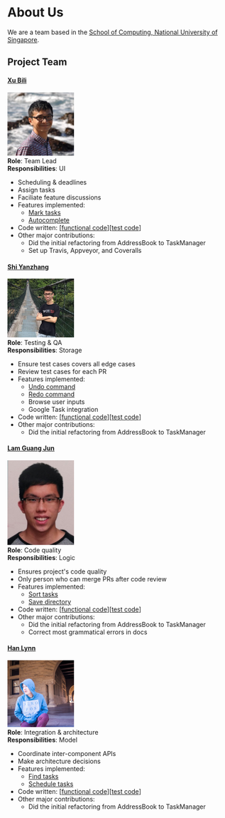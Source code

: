 # About Us

We are a team based in the [School of Computing, National University of Singapore](http://www.comp.nus.edu.sg).

## Project Team

#### [Xu Bili](http://github.com/xbili)
<img src="images/xbili.png" width="150"><br>
**Role**: Team Lead<br>
**Responsibilities**: UI
* Scheduling & deadlines
* Assign tasks
* Faciliate feature discussions<br>
* Features implemented:
   * [Mark tasks](https://github.com/CS2103JAN2017-W15-B3/main/blob/master/docs/UserGuide.md#26-mark-task--mark)
   * [Autocomplete](https://github.com/CS2103JAN2017-W15-B3/main/blob/master/docs/UserGuide.md#216-autocomplete)
* Code written: [[functional code](https://github.com/CS2103JAN2017-W15-B3/main/blob/master/collated/main/A0124368A.md)][[test code](https://github.com/CS2103JAN2017-W15-B3/main/blob/master/collated/main/A0124368A.md)]
* Other major contributions:
  * Did the initial refactoring from AddressBook to TaskManager
  * Set up Travis, Appveyor, and Coveralls 

#### [Shi Yanzhang](http://github.com/mynameisyz)
<img src="images/mynameisyz.png" width="150"><br>
**Role**: Testing & QA<br>
**Responsibilities**: Storage
* Ensure test cases covers all edge cases
* Review test cases for each PR<br>
* Features implemented:
   * [Undo command](https://github.com/CS2103JAN2017-W15-B3/main/blob/master/docs/UserGuide.md#211-undo--undo)
   * [Redo command](https://github.com/CS2103JAN2017-W15-B3/main/blob/master/docs/UserGuide.md#212-redo--redo)
   * Browse user inputs
   * Google Task integration
* Code written: [[functional code](https://github.com/CS2103JAN2017-W15-B3/main/blob/master/collated/main/A0148087W.md)][[test code](https://github.com/CS2103JAN2017-W15-B3/main/blob/master/collated/main/A0148087W.md)]
* Other major contributions:
  * Did the initial refactoring from AddressBook to TaskManager


#### [Lam Guang Jun](http://github.com/gjlam95)
<img src="images/gjlam95.png" width="150"><br>
**Role**: Code quality<br>
**Responsibilities**: Logic
* Ensures project's code quality
* Only person who can merge PRs after code review<br>
* Features implemented:
   * [Sort tasks](https://github.com/CS2103JAN2017-W15-B3/main/blob/master/docs/UserGuide.md#24-sort-tasks--sort)
   * [Save directory](https://github.com/CS2103JAN2017-W15-B3/main/blob/master/docs/UserGuide.md#215-specify-data-file-directory--save)
* Code written: [[functional code](https://github.com/CS2103JAN2017-W15-B3/main/blob/master/collated/main/A0148081H.md)][[test code](https://github.com/CS2103JAN2017-W15-B3/main/blob/master/collated/main/A0148081H.md)]
* Other major contributions:
  * Did the initial refactoring from AddressBook to TaskManager
  * Correct most grammatical errors in docs


#### [Han Lynn](http://github.com/hlynn93)
<img src="images/hlynn93.png" width="150"><br>
**Role**: Integration & architecture<br>
**Responsibilities**: Model
* Coordinate inter-component APIs
* Make architecture decisions<br>
* Features implemented:
   * [Find tasks](https://github.com/CS2103JAN2017-W15-B3/main/blob/master/docs/UserGuide.md#213-find--find)
   * [Schedule tasks](https://github.com/CS2103JAN2017-W15-B3/main/blob/master/docs/UserGuide.md#28-schedule-work-in-progress--schedule)
* Code written: [[functional code](https://github.com/CS2103JAN2017-W15-B3/main/blob/master/collated/main/A0126345J.md)][[test code](https://github.com/CS2103JAN2017-W15-B3/main/blob/master/collated/main/A0126345J.md)]
* Other major contributions:
  * Did the initial refactoring from AddressBook to TaskManager

